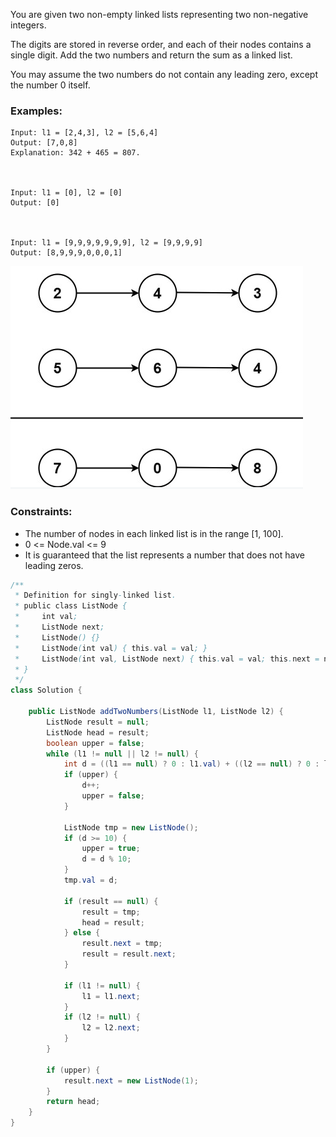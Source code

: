 You are given two non-empty linked lists representing two non-negative integers. 

The digits are stored in reverse order, and each of their nodes contains a single digit. Add the two numbers and return the sum as a linked list.

You may assume the two numbers do not contain any leading zero, except the number 0 itself.

### Examples:
```
Input: l1 = [2,4,3], l2 = [5,6,4]
Output: [7,0,8]
Explanation: 342 + 465 = 807.



Input: l1 = [0], l2 = [0]
Output: [0]



Input: l1 = [9,9,9,9,9,9,9], l2 = [9,9,9,9]
Output: [8,9,9,9,0,0,0,1]
```
![](./../../static/2.png)

### Constraints:
- The number of nodes in each linked list is in the range [1, 100].
- 0 <= Node.val <= 9
- It is guaranteed that the list represents a number that does not have leading zeros.

```java
/**
 * Definition for singly-linked list.
 * public class ListNode {
 *     int val;
 *     ListNode next;
 *     ListNode() {}
 *     ListNode(int val) { this.val = val; }
 *     ListNode(int val, ListNode next) { this.val = val; this.next = next; }
 * }
 */
class Solution {

    public ListNode addTwoNumbers(ListNode l1, ListNode l2) {
        ListNode result = null;
        ListNode head = result;
        boolean upper = false;
        while (l1 != null || l2 != null) {
            int d = ((l1 == null) ? 0 : l1.val) + ((l2 == null) ? 0 : l2.val);
            if (upper) {
                d++;
                upper = false;
            }

            ListNode tmp = new ListNode();
            if (d >= 10) {
                upper = true;
                d = d % 10;
            }
            tmp.val = d;

            if (result == null) {
                result = tmp;
                head = result;
            } else {
                result.next = tmp;
                result = result.next;
            }

            if (l1 != null) {
                l1 = l1.next;
            }
            if (l2 != null) {
                l2 = l2.next;
            }
        }

        if (upper) {
            result.next = new ListNode(1);
        }
        return head;
    }
}

```
